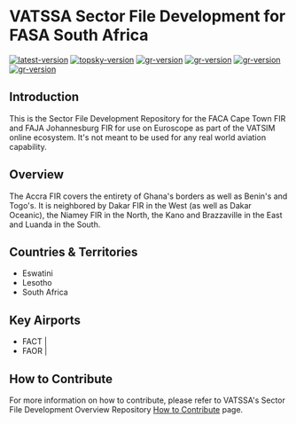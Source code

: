 # VATSSA Sector File Development for FASA South Africa

[![latest-version](https://img.shields.io/github/v/release/VATSIM-SSA/sectorfile-fasa?include_prereleases)](https://github.com/VATSIM-SSA/sectorfile-fasa/releases) [![topsky-version](https://img.shields.io/badge/TopSky-2.4.1-blue.svg)](https://forum.vatsim-scandinavia.org/t/topsky)
[![gr-version](https://img.shields.io/badge/Ground%20Radar-1.5-blue.svg)](https://forum.vatsim-scandinavia.org/t/ground-radar) [![gr-version](https://img.shields.io/badge/PushbackFlorian-1.1.0-blue.svg)](https://github.com/MorpheusXAUT/PushbackFlorian) [![gr-version](https://img.shields.io/badge/vCH-0.8.4-blue.svg)](https://github.com/DrFreas/VCH) [![gr-version](https://img.shields.io/badge/vFPC-2.1.1-blue.svg)](https://github.com/hpeter2/VFPC)

## Introduction

This is the Sector File Development Repository for the FACA Cape Town FIR and FAJA Johannesburg FIR for use on Euroscope as part of the VATSIM online ecosystem. It's not meant to be used for any real world aviation capability.

## Overview

The Accra FIR covers the entirety of Ghana's borders as well as Benin's and Togo's. It is neighbored by Dakar FIR in the West (as well as Dakar Oceanic), the Niamey FIR in the North, the Kano and Brazzaville in the East and Luanda in the South.

## Countries & Territories

- Eswatini
- Lesotho
- South Africa

## Key Airports

- FACT |
- FAOR |

## How to Contribute

For more information on how to contribute, please refer to VATSSA's Sector File Development Overview Repository [How to Contribute](https://github.com/VATSIM-SSA/sectorfile-overview/wiki/How-to-Contribute) page.
